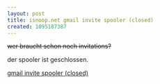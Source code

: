 ```yaml
---
layout: post
title: isnoop.net gmail invite spooler (closed)
created: 1095187387
---
```

<del>wer braucht schon noch invitations?</del>

der spooler ist geschlossen.


[gmail invite spooler (closed)][]

  [gmail invite spooler (closed)]: http://isnoop.net/gmailomatic.php
